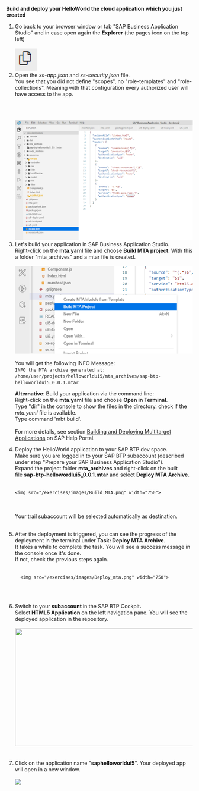 <p "text-align: left;"><strong>Build and deploy your HelloWorld the cloud application</strong> <strong>which you just created</strong></p>
<ol>
<li>Go back to your browser window or tab "SAP Business Application Studio" and in case open again the <strong>Explorer</strong> (the pages icon on the top left)&nbsp;<br /><br />
  
  <img src="/exercises/images/Explorer.png" width="60">
  
<li>Open the <em>xs-app.json</em> and <em>xs-security.json</em> file.<br />You see that you did not define "scopes", no "role-templates" and "role-collections". Meaning with that configuration every authorized user will have access to the app. 

<br /><br />  
  
<img src="/exercises/images/xs_app.png" width="750">
 
<li>Let's build your application in SAP Business Application Studio. <br />Right-click on the <strong>mta.yaml</strong> file and choose <strong>Build MTA project</strong>. With this a folder "mta_archives" and a mtar file is created.<br /><br />
  

  
  <img src="/exercises/images/Build_MTA.png" width="750">

</p>
<p>You will get the following INFO Message:<br /><code>INFO the MTA archive generated at: /home/user/projects/helloworldui5/mta_archives/sap-btp-helloworldui5_0.0.1.mtar</code></p>
<p><strong>Alternative</strong>: Build your application via the command line:&nbsp;<br />Right-click on the <strong>mta.yaml</strong> file and choose <strong>Open in Terminal</strong>.<br />Type "dir" in the console to show the files in the directory. check if the <em>mta.yaml</em> file is available.<br />Type command 'mbt build'.<br /><br />For more details, see section <a href="https://help.sap.com/docs/SAP%20Business%20Application%20Studio/9d1db9835307451daa8c930fbd9ab264/97ef204c568c4496917139cee61224a6.html" target="true" rel="noopener">Building and Deploying Multitarget Applications</a>&nbsp;on SAP Help Portal.</p>
</li>
<li>
<p>Deploy the HelloWorld application to your SAP BTP dev space. <br />Make sure you are logged in to your SAP BTP subaccount (described under step "Prepare your SAP Business Application Studio").<br />Expand the project folder <strong>mta_archives</strong>&nbsp;and right-click on the built file&nbsp;<strong>sap-btp-hellowordlui5_0.0.1.mtar</strong>&nbsp;and select&nbsp;<strong>Deploy MTA Archive</strong>.<br /><br />
  
    <img src="/exercises/images/Build_MTA.png" width="750">
  
  <br /><br />Your trail subaccount will be selected automatically as destination.<br /><br /></p>
</li>
<li>
<p>After the deployment is triggered, you can see the progress of the deployment in the terminal under <strong>Task: Deploy MTA Archive</strong>. <br />It takes a while to complete the task. You will see a success message in the console once it's done. <br />If not, check the previous steps again.<br /><br />
  
  
      <img src="/exercises/images/Deploy_mta.png" width="750">
  
  <br /><br /></p>
</li>
<li>Switch to your <strong>subaccount </strong>in the SAP BTP Cockpit<strong>. <br /></strong>Select<strong> HTML5 Application </strong>on the left navigation pane. You will see the deployed application in the repository.<br /><br /><img src="https://hcp-cfabd58d-7e9d-4040-9f04-d5542b432257.s3-eu-central-1.amazonaws.com/editorUploads/1BA15340C72303A61700BA066FBD102F/ab2e1357-6985-4036-b4ef-6c5dfc2080ca.png" width="728" height="317" /><br /><br /><br /></li>
<li>Click on the application name "<strong>saphelloworldui5</strong>". Your deployed app will open in a new window.<br /><br /><img src="https://proxybridgesdck5a4a61ad17b8dc3.hana.ondemand.com/proxybridge-sdc-k5a4a6-1.0.0/readonly/cmis/json/5e5fd7b197b6556fa80bc826/root?objectId=mHvkleAoqusw7ZL7h4Dv4bEdk5hd_lpBaMDzOP9UJhA" /></li>
</ol>
<p>&nbsp;</p>
